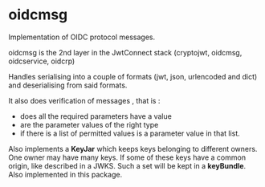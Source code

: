 # oidcmsg
Implementation of OIDC protocol messages.

oidcmsg is the 2nd layer in the
JwtConnect stack (cryptojwt, oidcmsg, oidcservice, oidcrp)

Handles serialising into a couple of formats (jwt, json, urlencoded and dict) and deserialising from said formats.

It also does verification of messages , that is :

+ does all the required parameters have a value
+ are the parameter values of the right type
+ if there is a list of permitted values is a parameter value in that list.

Also implements a **KeyJar** which keeps keys belonging to 
different owners. One owner may have many keys.
If some of these keys have a common origin, like described in a JWKS.
Such a set will be kept in a **keyBundle**.
Also implemented in this package. 
   
